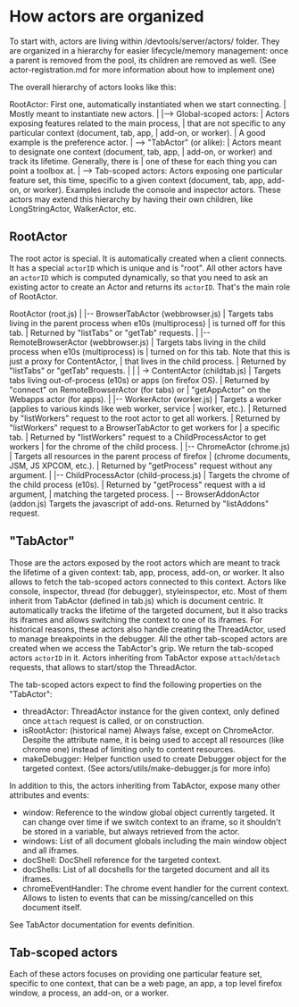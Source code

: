 # How actors are organized

To start with, actors are living within /devtools/server/actors/ folder.
They are organized in a hierarchy for easier lifecycle/memory management:
once a parent is removed from the pool, its children are removed as well.
(See actor-registration.md for more information about how to implement one)

The overall hierarchy of actors looks like this:

  RootActor: First one, automatically instantiated when we start connecting.
   |         Mostly meant to instantiate new actors.
   |
   |--> Global-scoped actors:
   |    Actors exposing features related to the main process,
   |    that are not specific to any particular context (document, tab, app,
   |    add-on, or worker).
   |    A good example is the preference actor.
   |
   \--> "TabActor" (or alike):
          |    Actors meant to designate one context (document, tab, app,
          |    add-on, or worker) and track its lifetime.  Generally, there is
          |    one of these for each thing you can point a toolbox at.
          |
          \--> Tab-scoped actors:
               Actors exposing one particular feature set, this time,
               specific to a given context (document, tab, app, add-on, or
               worker).  Examples include the console and inspector actors.
               These actors may extend this hierarchy by having their
               own children, like LongStringActor, WalkerActor, etc.

## RootActor

The root actor is special. It is automatically created when a client connects.
It has a special `actorID` which is unique and is "root".
All other actors have an `actorID` which is computed dynamically,
so that you need to ask an existing actor to create an Actor
and returns its `actorID`. That's the main role of RootActor.

  RootActor (root.js)
   |
   |-- BrowserTabActor (webbrowser.js)
   |   Targets tabs living in the parent process when e10s (multiprocess)
   |   is turned off for this tab.
   |   Returned by "listTabs" or "getTab" requests.
   |
   |-- RemoteBrowserActor (webbrowser.js)
   |   Targets tabs living in the child process when e10s (multiprocess) is
   |   turned on for this tab. Note that this is just a proxy for ContentActor,
   |   that lives in the child process.
   |   Returned by "listTabs" or "getTab" requests.
   |   |
   |   \-> ContentActor (childtab.js)
   |       Targets tabs living out-of-process (e10s) or apps (on firefox OS).
   |       Returned by "connect" on RemoteBrowserActor (for tabs) or
   |       "getAppActor" on the Webapps actor (for apps).
   |
   |-- WorkerActor (worker.js)
   |   Targets a worker (applies to various kinds like web worker, service
   |   worker, etc.).
   |   Returned by "listWorkers" request to the root actor to get all workers.
   |   Returned by "listWorkers" request to a BrowserTabActor to get workers for
   |   a specific tab.
   |   Returned by "listWorkers" request to a ChildProcessActor to get workers
   |   for the chrome of the child process.
   |
   |-- ChromeActor (chrome.js)
   |   Targets all resources in the parent process of firefox
   |   (chrome documents, JSM, JS XPCOM, etc.).
   |   Returned by "getProcess" request without any argument.
   |
   |-- ChildProcessActor (child-process.js)
   |   Targets the chrome of the child process (e10s).
   |   Returned by "getProcess" request with a id argument,
   |   matching the targeted process.
   |
   \-- BrowserAddonActor (addon.js)
       Targets the javascript of add-ons.
       Returned by "listAddons" request.

## "TabActor"

Those are the actors exposed by the root actors which are meant to track the
lifetime of a given context: tab, app, process, add-on, or worker. It also
allows to fetch the tab-scoped actors connected to this context. Actors like
console, inspector, thread (for debugger), styleinspector, etc. Most of them
inherit from TabActor (defined in tab.js) which is document centric. It
automatically tracks the lifetime of the targeted document, but it also tracks
its iframes and allows switching the context to one of its iframes. For
historical reasons, these actors also handle creating the ThreadActor, used to
manage breakpoints in the debugger. All the other tab-scoped actors are created
when we access the TabActor's grip. We return the tab-scoped actors `actorID` in
it. Actors inheriting from TabActor expose `attach`/`detach` requests, that
allows to start/stop the ThreadActor.

The tab-scoped actors expect to find the following properties on the "TabActor":
 - threadActor:
   ThreadActor instance for the given context,
   only defined once `attach` request is called, or on construction.
 - isRootActor: (historical name)
   Always false, except on ChromeActor.
   Despite the attribute name, it is being used to accept all resources
   (like chrome one) instead of limiting only to content resources.
 - makeDebugger:
   Helper function used to create Debugger object for the targeted context.
   (See actors/utils/make-debugger.js for more info)

In addition to this, the actors inheriting from TabActor, expose many other
attributes and events:
 - window:
   Reference to the window global object currently targeted.
   It can change over time if we switch context to an iframe, so it
   shouldn't be stored in a variable, but always retrieved from the actor.
 - windows:
   List of all document globals including the main window object and all iframes.
 - docShell:
   DocShell reference for the targeted context.
 - docShells:
   List of all docshells for the targeted document and all its iframes.
 - chromeEventHandler:
   The chrome event handler for the current context. Allows to listen to events
   that can be missing/cancelled on this document itself.

See TabActor documentation for events definition.

## Tab-scoped actors

Each of these actors focuses on providing one particular feature set, specific
to one context, that can be a web page, an app, a top level firefox window, a
process, an add-on, or a worker.
